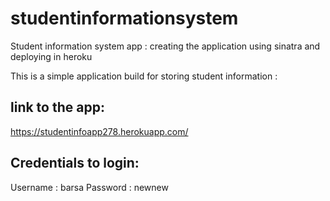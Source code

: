 # studentinformationsystem
Student information system app : creating the application using sinatra and deploying in heroku

This is a simple application build for storing student information :

link to the app: 
-----------------
https://studentinfoapp278.herokuapp.com/


Credentials to login:
----------------------

Username : barsa
Password : newnew
